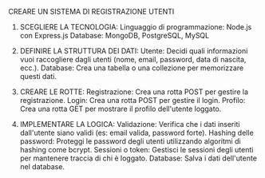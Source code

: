 CREARE UN SISTEMA DI REGISTRAZIONE UTENTI

1. SCEGLIERE LA TECNOLOGIA:
   Linguaggio di programmazione: Node.js con Express.js
   Database: MongoDB, PostgreSQL, MySQL

2. DEFINIRE LA STRUTTURA DEI DATI:
   Utente: Decidi quali informazioni vuoi raccogliere dagli utenti (nome, email, password, data di nascita, ecc.).
   Database: Crea una tabella o una collezione per memorizzare questi dati.

3. CREARE LE ROTTE:
   Registrazione: Crea una rotta POST per gestire la registrazione.
   Login: Crea una rotta POST per gestire il login.
   Profilo: Crea una rotta GET per mostrare il profilo dell'utente loggato.

4. IMPLEMENTARE LA LOGICA:
   Validazione: Verifica che i dati inseriti dall'utente siano validi (es: email valida, password forte).
   Hashing delle password: Proteggi le password degli utenti utilizzando algoritmi di hashing come bcrypt.
   Sessioni o token: Gestisci le sessioni degli utenti per mantenere traccia di chi è loggato.
   Database: Salva i dati dell'utente nel database.
